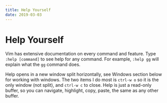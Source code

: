 ```yaml
---
title: Help Yourself
date: 2019-03-03
---
```


# Help Yourself

Vim has extensive documentation on every command and feature. Type `:help [command]` to see help for any command. For example, `:help gg` will explain what the `gg` command does.

Help opens in a new window split horizontally, see Windows section below for working with windows. The two items I do most is `ctrl-w o` so it is the only window (not split), and `ctrl-w c` to close. Help is just a read-only buffer, so you can navigate, highlight, copy, paste, the same as any other buffer.
